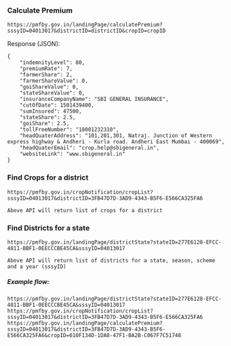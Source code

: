 ### Calculate Premium

```
https://pmfby.gov.in/landingPage/calculatePremium?sssyID=04013017&districtID=districtID&cropID=cropID
```

Response (JSON):

```
{
    "indemnityLevel": 80,
    "premiumRate": 7,
    "farmerShare": 2,
    "farmerShareValue": 0,
    "goiShareValue": 0,
    "stateShareValue": 0,
    "insuranceCompanyName": "SBI GENERAL INSURANCE",
    "cutOfDate": 1501439400,
    "sumInsured": 47500,
    "stateShare": 2.5,
    "goiShare": 2.5,
    "tollFreeNumber": "18001232310",
    "headQuaterAddress": "101,201,301, Natraj. Junction of Western express highway & Andheri - Kurla road. Andheri East Mumbai - 400069",
    "headQuaterEmail": "crop.help@sbigeneral.in",
    "websiteLink": "www.sbigeneral.in"
}

```

### Find Crops for a district

```
https://pmfby.gov.in/cropNotification/cropList?sssyID=04013017&districtID=3FB47D7D-3AD9-4343-B5F6-E566CA325FA6
```

    Above API will return list of crops for a district

### Find Districts for a state

```
https://pmfby.gov.in/landingPage/districtState?stateID=277E6128-EFCC-4811-BBF1-0EECCCBE45CA&sssyID=04013017
```

    Above API will return list of districts for a state, season, scheme and a year (sssyID)

##### Example flow:

```
https://pmfby.gov.in/landingPage/districtState?stateID=277E6128-EFCC-4811-BBF1-0EECCCBE45CA&sssyID=04013017
https://pmfby.gov.in/cropNotification/cropList?sssyID=04013017&districtID=3FB47D7D-3AD9-4343-B5F6-E566CA325FA6
https://pmfby.gov.in/landingPage/calculatePremium?sssyID=04013017&districtID=3FB47D7D-3AD9-4343-B5F6-E566CA325FA6&cropID=610F134D-1DA8-47F1-BA2B-C067F7C51748
```
